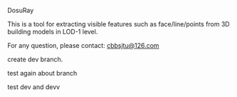 DosuRay

This is a tool for extracting visible features such as face/line/points from 3D building models in LOD-1 level.

For any question, please contact: cbbsjtu@126.com

create dev branch.

test again about branch

test dev and devv
